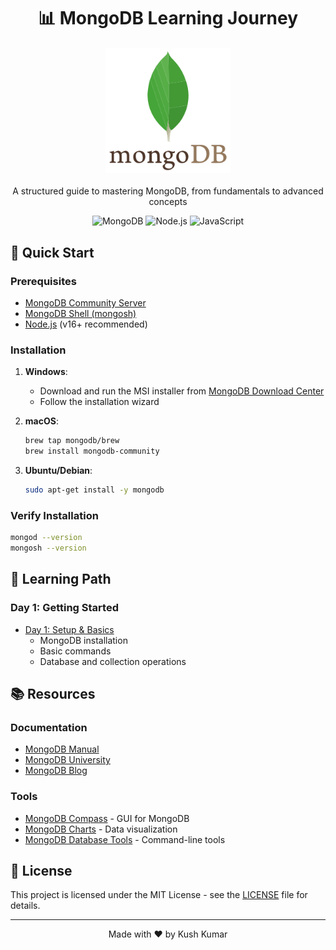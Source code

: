 <div align="center">
  <h1>📊 MongoDB Learning Journey</h1>
  
  <div style="display: flex; justify-content: center; align-items: center; gap: 20px; margin: 20px 0;">
    <img src="https://raw.githubusercontent.com/devicons/devicon/master/icons/mongodb/mongodb-original-wordmark.svg" alt="MongoDB" width="200"/>
  </div>
  
  <p>A structured guide to mastering MongoDB, from fundamentals to advanced concepts</p>
  
  <div>
    <img src="https://img.shields.io/badge/MongoDB-4EA94B?style=for-the-badge&logo=mongodb&logoColor=white" alt="MongoDB">
    <img src="https://img.shields.io/badge/Node.js-339933?style=for-the-badge&logo=nodedotjs&logoColor=white" alt="Node.js">
    <img src="https://img.shields.io/badge/JavaScript-F7DF1E?style=for-the-badge&logo=javascript&logoColor=black" alt="JavaScript">
  </div>
</div>

## 🚀 Quick Start

### Prerequisites
- [MongoDB Community Server](https://www.mongodb.com/try/download/community)
- [MongoDB Shell (mongosh)](https://www.mongodb.com/try/download/shell)
- [Node.js](https://nodejs.org/) (v16+ recommended)

### Installation
1. **Windows**:
   - Download and run the MSI installer from [MongoDB Download Center](https://www.mongodb.com/try/download/community)
   - Follow the installation wizard

2. **macOS**:
   ```bash
   brew tap mongodb/brew
   brew install mongodb-community
   ```

3. **Ubuntu/Debian**:
   ```bash
   sudo apt-get install -y mongodb
   ```

### Verify Installation
```bash
mongod --version
mongosh --version
```

## 📅 Learning Path

### Day 1: Getting Started
- [Day 1: Setup & Basics](./day_001/README.md)
  - MongoDB installation
  - Basic commands
  - Database and collection operations

## 📚 Resources

### Documentation
- [MongoDB Manual](https://docs.mongodb.com/manual/)
- [MongoDB University](https://university.mongodb.com/)
- [MongoDB Blog](https://www.mongodb.com/blog)



### Tools
- [MongoDB Compass](https://www.mongodb.com/products/compass) - GUI for MongoDB
- [MongoDB Charts](https://www.mongodb.com/products/charts) - Data visualization
- [MongoDB Database Tools](https://www.mongodb.com/try/download/database-tools) - Command-line tools

## 📝 License

This project is licensed under the MIT License - see the [LICENSE](LICENSE) file for details.

---

<div align="center">
  Made with ❤️ by Kush Kumar
</div>